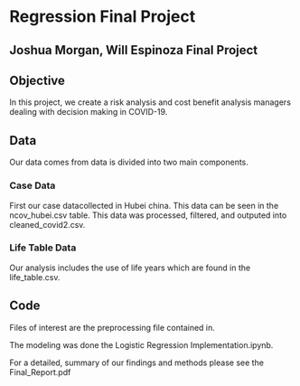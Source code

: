 # Regression Final Project

## Joshua Morgan, Will Espinoza Final Project


## Objective
In this project, we create a risk analysis and cost benefit analysis managers dealing with decision making in COVID-19.


## Data

Our data comes from data is divided into two main components. 
### Case Data
First our case datacollected in Hubei china. This data can be seen in the ncov_hubei.csv table. This data was processed, filtered, and outputed into cleaned_covid2.csv. 

### Life Table Data
Our analysis includes the use of life years which are found in the life_table.csv.

## Code
Files of interest are the preprocessing file contained in. 

The modeling was done the Logistic Regression Implementation.ipynb. 

For a detailed, summary of our findings and methods please see the Final_Report.pdf